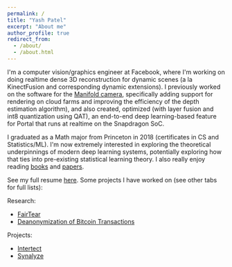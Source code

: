 ```yaml
---
permalink: /
title: "Yash Patel"
excerpt: "About me"
author_profile: true
redirect_from: 
  - /about/
  - /about.html
---
```


I'm a computer vision/graphics engineer at Facebook, where I'm working on doing realtime dense 3D reconstruction for dynamic scenes (a la KinectFusion
and corresponding dynamic extensions). I previously worked on the software for the [Manifold camera](https://research.fb.com/wp-content/uploads/2019/09/An-Integrated-6DoF-Video-Camera-and-System-Design.pdf),
specifically adding support for rendering on cloud farms and improving the efficiency of the depth estimation algorithm), and also created, optimized (with
layer fusion and int8 quantization using QAT), an end-to-end deep learning-based feature for Portal that runs at realtime on the Snapdragon SoC.

I graduated as a Math major from Princeton in 2018 (certificates in CS and Statistics/ML). I'm now extremely interested in exploring the theoretical 
underpinnings of modern deep learning systems, potentially exploring how that ties into pre-existing statistical learning theory. I also really enjoy reading
[books](https://www.goodreads.com/user/show/83094203-yash-patel) and [papers](https://github.com/yashpatel5400/cool-papers). 

See my full resume [here](http://yashpatel5400.github.io/files/resume.pdf). Some projects I have worked on (see other tabs for full lists):

Research:
- [FairTear]()
- [Deanonymization of Bitcoin Transactions]()

Projects:
- [Intertect]()
- [Synalyze]()
